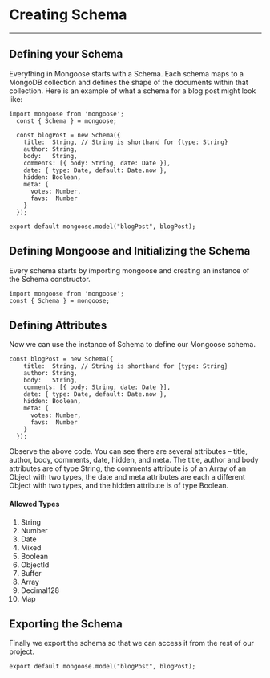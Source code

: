 # Creating Schema

---

## Defining your Schema
Everything in Mongoose starts with a Schema. Each schema maps to a MongoDB collection and defines the shape of the documents within that collection. Here is an example of what a schema for a blog post might look like:

``` 
import mongoose from 'mongoose';
  const { Schema } = mongoose;

  const blogPost = new Schema({
    title:  String, // String is shorthand for {type: String}
    author: String,
    body:   String,
    comments: [{ body: String, date: Date }],
    date: { type: Date, default: Date.now },
    hidden: Boolean,
    meta: {
      votes: Number,
      favs:  Number
    }
  });

export default mongoose.model("blogPost", blogPost);
```
## Defining Mongoose and Initializing the Schema
Every schema starts by importing mongoose and creating an instance of the Schema constructor. 

```
import mongoose from 'mongoose';
const { Schema } = mongoose;
```

## Defining Attributes
Now we can use the instance of Schema to define our Mongoose schema.

```
const blogPost = new Schema({
    title:  String, // String is shorthand for {type: String}
    author: String,
    body:   String,
    comments: [{ body: String, date: Date }],
    date: { type: Date, default: Date.now },
    hidden: Boolean,
    meta: {
      votes: Number,
      favs:  Number
    }
  });
  ```

  Observe the above code. You can see there are several attributes – title, author, body, comments, date, hidden, and meta. The title, author and body attributes are of type String, the comments attribute is of an Array of an Object with two types, the date and meta attributes are each a different Object with two types, and the hidden attribute is of type Boolean.

#### Allowed Types  

1. String
2. Number
3. Date
4. Mixed
5. Boolean
6. ObjectId
7. Buffer
8. Array
9. Decimal128
10. Map

## Exporting the Schema

Finally we export the schema so that we can access it from the rest of our project. 
```
export default mongoose.model("blogPost", blogPost);
```